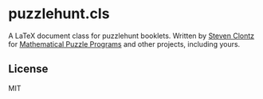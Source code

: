 puzzlehunt.cls
==============

A LaTeX document class for puzzlehunt booklets. Written by
[Steven Clontz](http://clontz.org) for
[Mathematical Puzzle Programs](http://mappmath.org) and other projects,
including yours.

## License

MIT
